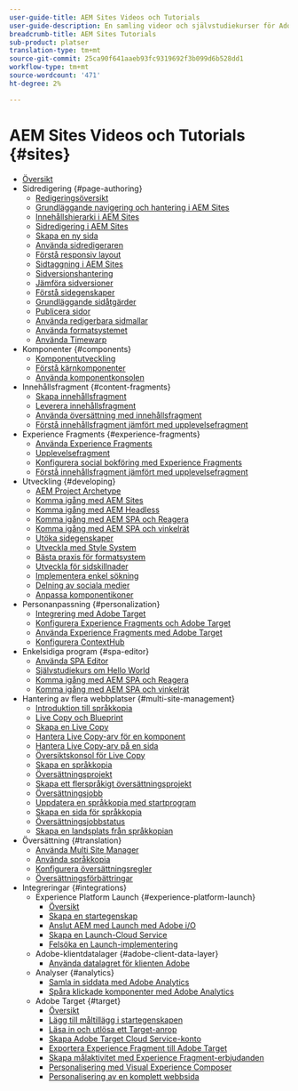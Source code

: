 ```yaml
---
user-guide-title: AEM Sites Videos och Tutorials
user-guide-description: En samling videor och självstudiekurser för Adobe Experience Manager Sites.
breadcrumb-title: AEM Sites Tutorials
sub-product: platser
translation-type: tm+mt
source-git-commit: 25ca90f641aaeb93fc9319692f3b099d6b528dd1
workflow-type: tm+mt
source-wordcount: '471'
ht-degree: 2%

---
```



# AEM Sites Videos och Tutorials {#sites}

+ [Översikt](overview.md)
+ Sidredigering {#page-authoring}
   + [Redigeringsöversikt](page-authoring/aem-sites-authoring-overview.md)
   + [Grundläggande navigering och hantering i AEM Sites](page-authoring/basic-handling-sites-feature-video-use.md)
   + [Innehållshierarki i AEM Sites](page-authoring/content-hierarchy-feature-video-use.md)
   + [Sidredigering i AEM Sites](page-authoring/page-authoring-overview-feature-video-use.md)
   + [Skapa en ny sida](page-authoring/creating-page-feature-video-use.md)
   + [Använda sidredigeraren](page-authoring/page-editor-feature-video-use.md)
   + [Förstå responsiv layout](page-authoring/responsive-layout-feature-video-understand.md)
   + [Sidtaggning i AEM Sites](page-authoring/page-tagging-feature-video-use.md)
   + [Sidversionshantering](page-authoring/page-versioning-feature-video-use.md)
   + [Jämföra sidversioner](page-authoring/page-diff-feature-video-use.md)
   + [Förstå sidegenskaper](page-authoring/page-properties-feature-video-understand.md)
   + [Grundläggande sidåtgärder](page-authoring/page-operations-feature-video-use.md)
   + [Publicera sidor](page-authoring/publication-management-feature-video-use.md)
   + [Använda redigerbara sidmallar](page-authoring/template-editor-feature-video-use.md)
   + [Använda formatsystemet](page-authoring/style-system-feature-video-use.md)
   + [Använda Timewarp](page-authoring/timewarp-feature-video-use.md)
+ Komponenter {#components}
   + [Komponentutveckling](components/component-development.md)
   + [Förstå kärnkomponenter](components/core-components-feature-video-understand.md)
   + [Använda komponentkonsolen](components/components-console-feature-video-use.md)
+ Innehållsfragment {#content-fragments}
   + [Skapa innehållsfragment](content-fragments/content-fragments-feature-video-use.md)
   + [Leverera innehållsfragment](content-fragments/content-fragments-delivery-feature-video-use.md)
   + [Använda översättning med innehållsfragment](content-fragments/content-fragments-translation-feature-video-use.md)
   + [Förstå innehållsfragment jämfört med upplevelsefragment](content-fragments/understand-content-fragments-and-experience-fragments.md)
+ Experience Fragments {#experience-fragments}
   + [Använda Experience Fragments](experience-fragments/experience-fragments-feature-video-use.md)
   + [Upplevelsefragment](experience-fragments/experience-fragments-feature-video-understand.md)
   + [Konfigurera social bokföring med Experience Fragments](experience-fragments/experience-fragments-social-technical-video-setup.md)
   + [Förstå innehållsfragment jämfört med upplevelsefragment](https://docs.adobe.com/content/help/en/experience-manager-learn/sites/content-fragments/understand-content-fragments-and-experience-fragments.html)
+ Utveckling {#developing}
   + [AEM Project Archetype](developing/aem-project-archetype.md)
   + [Komma igång med AEM Sites](https://docs.adobe.com/content/help/en/experience-manager-learn/getting-started-wknd-tutorial-develop/overview.html)
   + [Komma igång med AEM Headless](https://docs.adobe.com/content/help/en/experience-manager-learn/getting-started-with-aem-headless/overview.html)
   + [Komma igång med AEM SPA och Reagera](https://docs.adobe.com/content/help/en/experience-manager-learn/spa-react-tutorial/overview.html)
   + [Komma igång med AEM SPA och vinkelrät](https://docs.adobe.com/content/help/en/experience-manager-learn/spa-angular-tutorial/overview.html)
   + [Utöka sidegenskaper](developing/page-properties-technical-video-develop.md)
   + [Utveckla med Style System](developing/style-system-technical-video-understand.md)
   + [Bästa praxis för formatsystem](developing/style-organization-style-system-understand-article.md)
   + [Utveckla för sidskillnader](developing/page-diff-technical-video-develop.md)
   + [Implementera enkel sökning](developing/search-tutorial-develop.md)
   + [Delning av sociala medier](developing/social-media-sharing-technical-video-use.md)
   + [Anpassa komponentikoner](developing/component-icons-technical-video-develop.md)
+ Personanpassning {#personalization}
   + [Integrering med Adobe Target](https://helpx.adobe.com/marketing-cloud/how-to/aem-target.html)
   + [Konfigurera Experience Fragments och Adobe Target](personalization/experience-fragment-target-technical-video-setup.md)
   + [Använda Experience Fragments med Adobe Target](personalization/experience-fragment-target-offer-feature-video-use.md)
   + [Konfigurera ContextHub](personalization/context-hub-technical-video-setup.md)
+ Enkelsidiga program {#spa-editor}
   + [Använda SPA Editor](spa-editor/spa-editor-framework-feature-video-use.md)
   + [Självstudiekurs om Hello World](spa-editor/spa-editor-helloworld-tutorial-use.md)
   + [Komma igång med AEM SPA och Reagera](https://docs.adobe.com/content/help/en/experience-manager-learn/spa-react-tutorial/overview.html)
   + [Komma igång med AEM SPA och vinkelrät](https://docs.adobe.com/content/help/en/experience-manager-learn/spa-angular-tutorial/overview.html)
+ Hantering av flera webbplatser {#multi-site-management}
   + [Introduktion till språkkopia](./multi-site-management/language-copy-overview.md)
   + [Live Copy och Blueprint](./multi-site-management/live-copy-and-blueprint.md)
   + [Skapa en Live Copy](./multi-site-management/create-live-copy.md)
   + [Hantera Live Copy-arv för en komponent](./multi-site-management/manage-component-inheritance-live-copy.md)
   + [Hantera Live Copy-arv på en sida](./multi-site-management/manage-page-inheritance-live-copy.md)
   + [Översiktskonsol för Live Copy](./multi-site-management/live-copy-overview-console.md)
   + [Skapa en språkkopia](./multi-site-management/create-language-copy.md)
   + [Översättningsprojekt](./multi-site-management/manage-translation-projects.md)
   + [Skapa ett flerspråkigt översättningsprojekt](./multi-site-management/create-multinational-translational-project.md)
   + [Översättningsjobb](./multi-site-management/create-translation-job.md)
   + [Uppdatera en språkkopia med startprogram](./multi-site-management/updating-language-copy.md)
   + [Skapa en sida för språkkopia](./multi-site-management/create-new-page-language-copy.md)
   + [Översättningsjobbstatus](./multi-site-management/translation-job-status.md)
   + [Skapa en landsplats från språkkopian](./multi-site-management/create-new-site.md)
+ Översättning {#translation}
   + [Använda Multi Site Manager](translation/multi-site-manager-feature-video-use.md)
   + [Använda språkkopia](translation/language-copy-feature-video-use.md)
   + [Konfigurera översättningsregler](translation/translation-rules-editor-technical-video-setup.md)
   + [Översättningsförbättringar](translation/translation-enhancements-feature-video-use.md)
+ Integreringar {#integrations}
   + Experience Platform Launch {#experience-platform-launch}
      + [Översikt](integrations/experience-platform-launch/overview.md)
      + [Skapa en startegenskap](integrations/experience-platform-launch/create-launch-property.md)
      + [Anslut AEM med Launch med Adobe i/O](integrations/experience-platform-launch/connect-aem-launch-adobe-io.md)
      + [Skapa en Launch-Cloud Service](integrations/experience-platform-launch/create-launch-cloud-service.md)
      + [Felsöka en Launch-implementering](integrations/experience-platform-launch/debug-launch-implementation.md)
   + Adobe-klientdatalager {#adobe-client-data-layer}
      + [Använda datalagret för klienten Adobe](integrations/adobe-client-data-layer/data-layer-overview.md)
   + Analyser {#analytics}
      + [Samla in siddata med Adobe Analytics](integrations/analytics/collect-data-analytics.md)
      + [Spåra klickade komponenter med Adobe Analytics](integrations/analytics/track-clicked-component.md)
   + Adobe Target {#target}
      + [Översikt](integrations/adobe-target/overview.md)
      + [Lägg till måltillägg i startegenskapen](integrations/adobe-target/add-target-launch-extension.md)
      + [Läsa in och utlösa ett Target-anrop](integrations/adobe-target/load-and-fire-target.md)
      + [Skapa Adobe Target Cloud Service-konto](integrations/adobe-target/setup-aem-target-cloud-service.md)
      + [Exportera Experience Fragment till Adobe Target](integrations/adobe-target/export-experience-fragment-target.md)
      + [Skapa målaktivitet med Experience Fragment-erbjudanden](integrations/adobe-target/create-target-activity.md)
      + [Personalisering med Visual Experience Composer](integrations/adobe-target/personalization-using-vec.md)
      + [Personalisering av en komplett webbsida](integrations/adobe-target/personalization-web-page.md)
